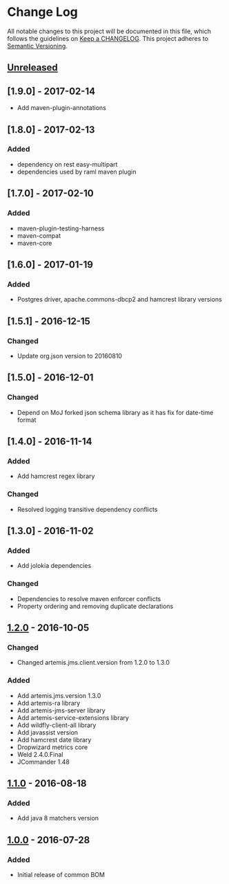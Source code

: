 # Change Log
All notable changes to this project will be documented in this file, which follows the guidelines
on [Keep a CHANGELOG](http://keepachangelog.com/). This project adheres to
[Semantic Versioning](http://semver.org/).

## [Unreleased]

## [1.9.0] - 2017-02-14
- Add maven-plugin-annotations

## [1.8.0] - 2017-02-13

### Added 
- dependency on rest easy-multipart
- dependencies used by raml maven plugin

## [1.7.0] - 2017-02-10

### Added
- maven-plugin-testing-harness
- maven-compat
- maven-core

## [1.6.0] - 2017-01-19

### Added
- Postgres driver, apache.commons-dbcp2 and hamcrest library versions

## [1.5.1] - 2016-12-15

### Changed
- Update org.json version to 20160810

## [1.5.0] - 2016-12-01

### Changed
- Depend on MoJ forked json schema library as it has fix for date-time format

## [1.4.0] - 2016-11-14

### Added
- Add hamcrest regex library

### Changed
- Resolved logging transitive dependency conflicts

## [1.3.0] - 2016-11-02

### Added
- Add jolokia dependencies

### Changed
- Dependencies to resolve maven enforcer conflicts
- Property ordering and removing duplicate declarations

## [1.2.0] - 2016-10-05

### Changed

- Changed artemis.jms.client.version from 1.2.0 to 1.3.0

### Added

- Add artemis.jms.version 1.3.0
- Add artemis-ra library
- Add artemis-jms-server library
- Add artemis-service-extensions library
- Add wildfly-client-all library
- Add javassist version
- Add hamcrest date library
- Dropwizard metrics core
- Weld 2.4.0.Final
- JCommander 1.48


## [1.1.0] - 2016-08-18

### Added

- Add java 8 matchers version


## [1.0.0] - 2016-07-28

### Added

- Initial release of common BOM

[Unreleased]: https://github.com/CJSCommonPlatform/maven-common-bom/compare/release-1.2.0...HEAD
[1.2.0]: https://github.com/CJSCommonPlatform/maven-common-bom/compare/release-1.1.0...release-1.2.0
[1.1.0]: https://github.com/CJSCommonPlatform/maven-common-bom/compare/release-1.0.0...release-1.1.0
[1.0.0]: https://github.com/CJSCommonPlatform/maven-common-bom/commits/release-1.0.0
